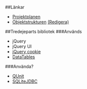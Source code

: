 ##Länkar
* [Projektplanen](https://docs.google.com/document/d/1gt34WrJPq39b0amFyONyQJfQpab2qKQ6Nm19TxUpFpA/edit)
* [Objektstrukturen](http://www.lucidchart.com/publicSegments/view/4f8bf98e-8df0-4d47-99cf-2e830a581ee0/image.png) [(Redigera)](https://www.lucidchart.com/documents/edit#4f49-153c-4f8bdae2-a122-4aa00a7c97c0?branch=248b63aa-43cd-4e6c-9255-756446680c62)

##Tredejeparts bibliotek
###Används
* jQuery
* jQuery UI
* [jQuery cookie](https://github.com/carhartl/jquery-cookie)
* [DataTables](http://datatables.net/ref#bJQueryUI)

###Använda?

* [QUnit](http://docs.jquery.com/Qunit#Using_QUnit)
* [SQLiteJDBC](http://www.zentus.com/sqlitejdbc/)